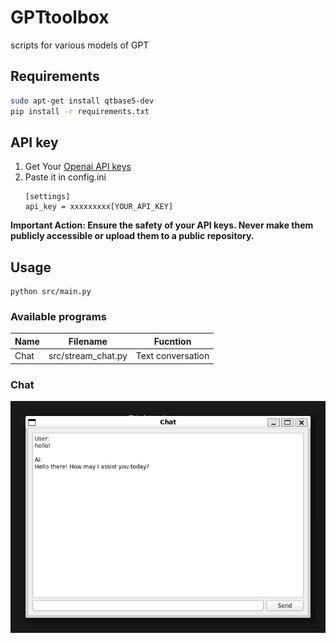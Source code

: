 # GPTtoolbox
scripts for various models of GPT

## Requirements
```bash
sudo apt-get install qtbase5-dev
pip install -r requirements.txt
```

## API key
1. Get Your [Openai API keys](https://platform.openai.com/account/api-keys)
2. Paste it in config.ini
    ```
    [settings]
    api_key = xxxxxxxxx[YOUR_API_KEY]
    ```

**Important Action: Ensure the safety of your API keys. Never make them publicly accessible or upload them to a public repository.**

## Usage
```
python src/main.py
```
### Available programs
|Name|Filename|Fucntion|
|--|--|--|
|Chat|src/stream_chat.py| Text conversation|

### Chat
![](demo/stream_chat.png)
